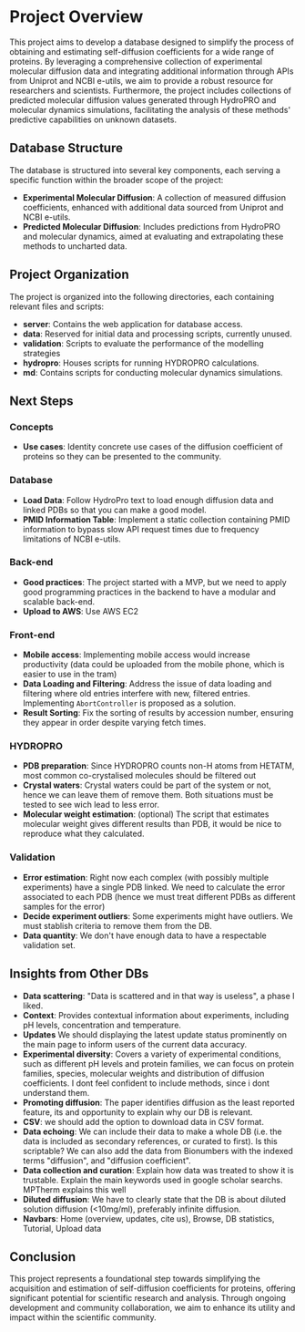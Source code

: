 # Project Overview

This project aims to develop a database designed to simplify the process of obtaining and estimating self-diffusion coefficients for a wide range of proteins. By leveraging a comprehensive collection of experimental molecular diffusion data and integrating additional information through APIs from Uniprot and NCBI e-utils, we aim to provide a robust resource for researchers and scientists. Furthermore, the project includes collections of predicted molecular diffusion values generated through HydroPRO and molecular dynamics simulations, facilitating the analysis of these methods' predictive capabilities on unknown datasets.

## Database Structure

The database is structured into several key components, each serving a specific function within the broader scope of the project:

- **Experimental Molecular Diffusion**: A collection of measured diffusion coefficients, enhanced with additional data sourced from Uniprot and NCBI e-utils.
- **Predicted Molecular Diffusion**: Includes predictions from HydroPRO and molecular dynamics, aimed at evaluating and extrapolating these methods to uncharted data.

## Project Organization

The project is organized into the following directories, each containing relevant files and scripts:

- **server**: Contains the web application for database access.
- **data**: Reserved for initial data and processing scripts, currently unused.
- **validation**: Scripts to evaluate the performance of the modelling strategies
- **hydropro**: Houses scripts for running HYDROPRO calculations.
- **md**: Contains scripts for conducting molecular dynamics simulations.

## Next Steps 

### Concepts
- **Use cases**: Identity concrete use cases of the diffusion coefficient of proteins so they can be presented to the community.

### Database

- **Load Data**: Follow HydroPro text to load enough diffusion data and linked PDBs so that you can make a good model.
- **PMID Information Table**: Implement a static collection containing PMID information to bypass slow API request times due to frequency limitations of NCBI e-utils.

### Back-end

- **Good practices**: The project started with a MVP, but we need to apply good programming practices in the backend to have a modular and scalable back-end.
- **Upload to AWS**: Use AWS EC2

### Front-end

- **Mobile access**: Implementing mobile access would increase productivity (data could be uploaded from the mobile phone, which is easier to use in the tram)
- **Data Loading and Filtering**: Address the issue of data loading and filtering where old entries interfere with new, filtered entries. Implementing `AbortController` is proposed as a solution.
- **Result Sorting**: Fix the sorting of results by accession number, ensuring they appear in order despite varying fetch times.

### HYDROPRO

- **PDB preparation**: Since HYDROPRO counts non-H atoms from HETATM, most common co-crystalised molecules should be filtered out
- **Crystal waters**: Crystal waters could be part of the system or not, hence we can leave them of remove them. Both situations must be tested to see wich lead to less error.
- **Molecular weight estimation**: (optional) The script that estimates molecular weight gives different results than PDB, it would be nice to reproduce what they calculated.

### Validation

- **Error estimation**: Right now each complex (with possibly multiple experiments) have a single PDB linked. We need to calculate the error associated to each PDB (hence we must treat different PDBs as different samples for the error)
- **Decide experiment outliers**: Some experiments might have outliers. We must stablish criteria to remove them from the DB.
- **Data quantity**: We don't have enough data to have a respectable validation set.


## Insights from Other DBs

- **Data scattering**: "Data is scattered and in that way is useless", a phase I liked.
- **Context**: Provides contextual information about experiments, including pH levels, concentration and temperature.
- **Updates** We should displaying the latest update status prominently on the main page to inform users of the current data accuracy.
- **Experimental diversity**: Covers a variety of experimental conditions, such as different pH levels and protein families, we can focus on protein families, species, molecular weights and distribution of diffusion coefficients. I dont feel confident to include methods, since i dont understand them.
- **Promoting diffusion**: The paper identifies diffusion as the least reported feature, its and opportunity to explain why our DB is relevant.
- **CSV**: we should add the option to download data in CSV format.
- **Data echoing**: We can include their data to make a whole DB (i.e. the data is included as secondary references, or curated to first). Is this scriptable? We can also add the data from Bionumbers with the indexed terms "diffusion", and "diffusion coefficient".
- **Data collection and curation**: Explain how data was treated to show it is trustable. Explain the main keywords used in google scholar searchs. MPTherm explains this well
- **Diluted diffusion**: We have to clearly state that the DB is about diluted solution diffusion (<10mg/ml), preferably infinite diffusion. 
- **Navbars**: Home (overview, updates, cite us), Browse, DB statistics, Tutorial, Upload data   



## Conclusion

This project represents a foundational step towards simplifying the acquisition and estimation of self-diffusion coefficients for proteins, offering significant potential for scientific research and analysis. Through ongoing development and community collaboration, we aim to enhance its utility and impact within the scientific community.
